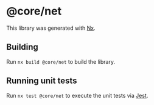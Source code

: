 # @core/net

This library was generated with [Nx](https://nx.dev).

## Building

Run `nx build @core/net` to build the library.

## Running unit tests

Run `nx test @core/net` to execute the unit tests via [Jest](https://jestjs.io).
